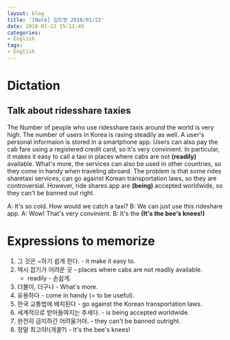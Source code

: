```yaml
---
layout: blog
title: '[Note] 입트영 2018/01/22'
date: 2018-01-22 15:11:49
categories: 
- English
tags:
- English
---
```


# Dictation
## Talk about ridesshare taxies

The Number of people who use ridesshare taxis around the world is very high. The number of users in Korea is rasing steadily as well. A user's personal informaion is stored in a smartphone app. Users can also pay the cab fare using a registered credit card, so it's very convinient. In particular, it makes it easy to call a taxi in places where cabs are not **(readily)** available. What's more, the services can also be used in other countries, so they come in handy when traveling abroard. The problem is that some rides sharetaxi services, can go against Korean transportation laws, so they are controversial. However, ride shares app are **(being)** accepted worldwide, so they can't be banned out right.

A: It's so cold. How would we catch a taxi?
B: We can just use this rideshare app.
A: Wow! That's very convinient.
B: It's the **(It's the bee's knees!)**

# Expressions to memorize
1. 그 것은 ~하기 쉽게 한다. - it make it easy to.
2. 택시 잡기가 어려운 곳 - places where cabs are not readliy available.
    - readily - 손쉽게.
3. 더불어, 더구나 - What's more.
4. 유용하다 - come in handy (= to be useful).
5. 한국 교통법에 배치된다 - go against the Korean transportation laws.
6. 세계적으로 받아들여지는 추세다. - is being accepted worldwide.
7. 완전히 금지하긴 어려울거야. - they can't be banned outright.
8. 정말 최고야!(개꿀?) - It's the bee's knees!